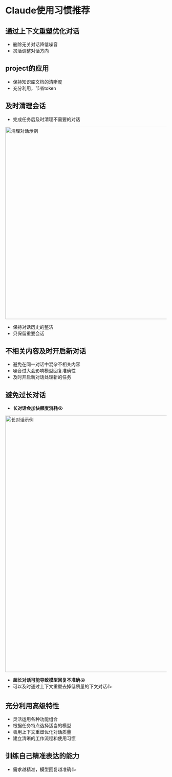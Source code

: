 # Claude使用习惯推荐

## 通过上下文重塑优化对话
- 删除无关对话降低噪音
- 灵活调整对话方向

## project的应用
- 保持知识库文档的清晰度
- 充分利用，节省token

## 及时清理会话
- 完成任务后及时清理不需要的对话

<img :src="$withBase('/images/clear-dialogue01.png')" alt="清理对话示例" class="doc-image" style="width: 600px;">

- 保持对话历史的整洁
- 只保留重要会话

## 不相关内容及时开启新对话
- 避免在同一对话中混杂不相关内容
- 噪音过大会影响模型回复准确性
- 及时开启新对话处理新的任务

## 避免过长对话
- **长对话会加快额度消耗**😭

<img :src="$withBase('/images/long-dialogue01.png')" alt="长对话示例" class="doc-image" style="width: 800px;">

- **超长对话可能导致模型回复不准确**😭
- 可以及时通过上下文重塑去掉低质量的下文对话👍

## 充分利用高级特性
- 灵活运用各种功能组合
- 根据任务特点选择适当的模型
- 善用上下文重塑优化对话质量
- 建立清晰的工作流程和使用习惯

## 训练自己精准表达的能力
- 需求越精准，模型回复越准确👍